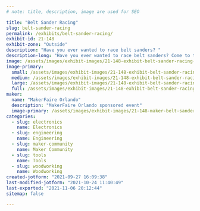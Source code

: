 ```yaml
---
# note: title, description, image are used for SEO

title: "Belt Sander Racing"
slug: belt-sander-racing
permalink: /exhibits/belt-sander-racing/
exhibit-id: 21-148
exhibit-zone: "Outside"
description: "Have you ever wanted to race belt sanders? "
description-long: "Have you ever wanted to race belt sanders? Come to this exhibit and see if you can beat your opponent as the belt sanders take off down the track."
image: /assets/images/exhibit-images/21-148-exhibit-belt-sander-racing-belt-sander-racing-large.jpg
image-primary: 
  small: /assets/images/exhibit-images/21-148-exhibit-belt-sander-racing-belt-sander-racing-small.jpg
  medium: /assets/images/exhibit-images/21-148-exhibit-belt-sander-racing-belt-sander-racing-medium.jpg
  large: /assets/images/exhibit-images/21-148-exhibit-belt-sander-racing-belt-sander-racing-large.jpg
  full: /assets/images/exhibit-images/21-148-exhibit-belt-sander-racing-belt-sander-racing-full.jpg
maker: 
  name: "MakerFaire Orlando"
  description: "MakerFaire Orlando sponsored event"
  image-primary: /assets/images/exhibit-images/21-148-maker-belt-sander-racing-download-medium.png
categories: 
  - slug: electronics
    name: Electronics
  - slug: engineering
    name: Engineering
  - slug: maker-community
    name: Maker Community
  - slug: tools
    name: Tools
  - slug: woodworking
    name: Woodworking
created-jotform: "2021-09-27 16:09:38"
last-modified-jotform: "2021-10-24 11:40:49"
last-exported: "2021-11-06 20:12:44"
sitemap: false

---
```


